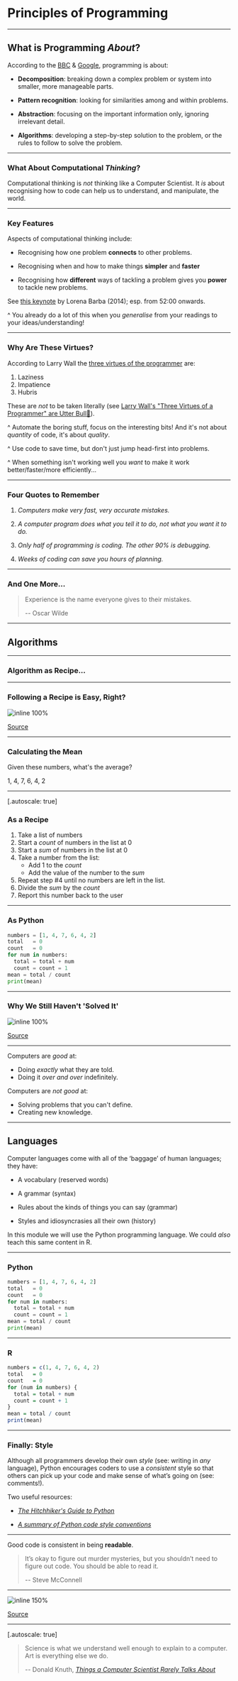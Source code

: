 # Principles of Programming

---

## What is Programming *About*?

According to the [BBC](https://www.bbc.co.uk/bitesize/guides/zp92mp3/revision/1) & [Google](https://edu.google.com/resources/programs/exploring-computational-thinking/index.html#!ct-overview), programming is about:

- **Decomposition**: breaking down a complex problem or system into smaller, more manageable parts.

- **Pattern recognition**: looking for similarities among and within problems.

- **Abstraction**: focusing on the important information only, ignoring irrelevant detail.

- **Algorithms**: developing a step-by-step solution to the problem, or the rules to follow to solve the problem.

---

### What About Computational *Thinking*?

Computational thinking is *not* thinking like a Computer Scientist. It *is* about recognising how to code can help us to understand, and manipulate, the world.

---

### Key Features

Aspects of computational thinking include:

- Recognising how one problem **connects** to other problems.

- Recognising when and how to make things **simpler** and **faster**

- Recognising how **different** ways of tackling a problem gives you **power** to tackle new problems.

See [this keynote](https://youtu.be/TWxwKDT88GU?t=3120) by Lorena Barba (2014); esp. from 52:00 onwards.

^ You already do a lot of this when you *generalise* from your readings to your ideas/understanding!

---

### Why Are These Virtues?

According to Larry Wall the [three virtues of the programmer](http://threevirtues.com/) are:

1. Laziness
2. Impatience
3. Hubris

These are *not* to be taken literally (see [Larry Wall's "Three Virtues of a Programmer" are Utter Bull💩](https://hackernoon.com/larry-walls-three-virtues-of-a-programmer-are-utter-bullshit-fykp32ck)).

^ Automate the boring stuff, focus on the interesting bits! And it's not about *quantity* of code, it's about *quality*.

^ Use code to save time, but don't just jump head-first into problems.

^ When something isn't working well you *want* to make it work better/faster/more efficiently...

---

### Four Quotes to Remember

1. *Computers make very fast, very accurate mistakes.*

2. *A computer program does what you tell it to do, 
    not what you want it to do.*

3. *Only half of programming is coding. 
    The other 90% is debugging.*

4. *Weeks of coding can save you hours of planning.*

---

### And One More...

> Experience is the name everyone gives to their mistakes.
>
> -- Oscar Wilde

---

## Algorithms

---

### Algorithm as Recipe... 

---

### Following a Recipe is Easy, Right?

![inline 100%](https://github.com/jreades/i2p/raw/master/lectures/img/Algorithms.png)

[Source](https://xkcd.com/1743/)

---

### Calculating the Mean

Given these numbers, what's the average?

1, 4, 7, 6, 4, 2

---

[.autoscale: true]

### As a Recipe

1. Take a list of numbers
2. Start a *count* of numbers in the list at 0
3. Start a *sum* of numbers in the list at 0
4. Take a number from the list:
   - Add 1 to the *count*
   - Add the value of the number to the *sum*
5. Repeat step #4 until no numbers are left in the list.
6. Divide the *sum* by the *count*
7. Report this number back to the user

---

### As Python

```python
numbers = [1, 4, 7, 6, 4, 2]
total   = 0
count   = 0
for num in numbers:
  total = total + num 
  count = count = 1
mean = total / count
print(mean)
```

---

### Why We Still Haven't 'Solved It'

![inline 100%](https://github.com/jreades/i2p/raw/master/lectures/img/Hard_Problems.png)

[Source](https://xkcd.com/1831/)

---

Computers are *good* at:

- Doing *exactly* what they are told.
- Doing it *over and over* indefinitely.

Computers are *not good* at:

- Solving problems that you can't define.
- Creating new knowledge.

---

## Languages

Computer languages come with all of the ‘baggage’ of human languages; they have:

- A vocabulary (reserved words)

- A grammar (syntax)

- Rules about the kinds of things you can say (grammar)

- Styles and idiosyncrasies all their own (history)

In this module we will use the Python programming language. We could *also* teach this same content in R.

---

### Python

```python
numbers = [1, 4, 7, 6, 4, 2]
total   = 0
count   = 0
for num in numbers:
  total = total + num 
  count = count = 1
mean = total / count
print(mean)
```

---

### R

```R
numbers = c(1, 4, 7, 6, 4, 2)
total   = 0
count   = 0
for (num in numbers) {
  total = total + num
  count = count + 1
}
mean = total / count
print(mean)
```

---

### Finally: Style

Although all programmers develop their own *style* (see: writing in *any* language), Python encourages coders to use a *consistent* style so that others can pick up your code and make sense of what’s going on (see: comments!).

Two useful resources:

- [*The Hitchhiker's Guide to Python*](http://docs.python-guide.org/en/latest/writing/style/)

- [*A summary of Python code style conventions*](https://robinwinslow.uk/2014/01/05/summary-of-python-code-style-conventions/)

---

Good code is consistent in being **readable**.

>  It’s okay to figure out murder mysteries, but you shouldn’t need to figure out code. You should be able to read it. 
>
> -- Steve McConnell

---

![inline 150%](https://github.com/jreades/i2p/raw/master/lectures/img/Coding_Style.png)

[Source](https://xkcd.com/1513/)

---

[.autoscale: true]

> Science is what we understand well enough to explain to a computer. Art is everything else we do. 
>
> -- Donald Knuth, [*Things a Computer Scientist Rarely Talks About*](https://www.goodreads.com/book/show/484459.Things_a_Computer_Scientist_Rarely_Talks_About)